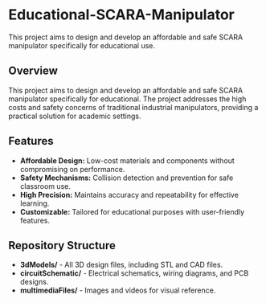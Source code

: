 # Educational-SCARA-Manipulator
This project aims to design and develop an affordable and safe SCARA manipulator specifically for educational use.

## Overview
This project aims to design and develop an affordable and safe SCARA manipulator specifically for educational. The project addresses the high costs and safety concerns of traditional industrial manipulators, providing a practical solution for academic settings.

## Features
- **Affordable Design:** Low-cost materials and components without compromising on performance.
- **Safety Mechanisms:** Collision detection and prevention for safe classroom use.
- **High Precision:** Maintains accuracy and repeatability for effective learning.
- **Customizable:** Tailored for educational purposes with user-friendly features.

## Repository Structure
- **3dModels/** - All 3D design files, including STL and CAD files.
- **circuitSchematic/** - Electrical schematics, wiring diagrams, and PCB designs.
- **multimediaFiles/** - Images and videos for visual reference.
